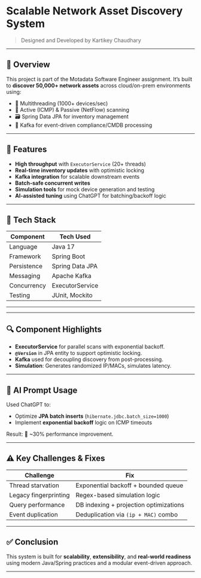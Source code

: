 # Scalable Network Asset Discovery System

> Designed and Developed by Kartikey Chaudhary

---

## 📘 Overview

This project is part of the Motadata Software Engineer assignment. It’s built to **discover 50,000+ network assets** across cloud/on-prem environments using:

- 🔁 Multithreading (1000+ devices/sec)
- 📡 Active (ICMP) & Passive (NetFlow) scanning
- 🗃️ Spring Data JPA for inventory management
- 📨 Kafka for event-driven compliance/CMDB processing

---

## 🚀 Features

- **High throughput** with `ExecutorService` (20+ threads)
- **Real-time inventory updates** with optimistic locking
- **Kafka integration** for scalable downstream events
- **Batch-safe concurrent writes**
- **Simulation tools** for mock device generation and testing
- **AI-assisted tuning** using ChatGPT for batching/backoff logic

---

## 🧱 Tech Stack

| Component      | Tech Used             |
|----------------|------------------------|
| Language       | Java 17                |
| Framework      | Spring Boot            |
| Persistence    | Spring Data JPA        |
| Messaging      | Apache Kafka           |
| Concurrency    | ExecutorService        |
| Testing        | JUnit, Mockito         |

---


---

## 🔍 Component Highlights

- **ExecutorService** for parallel scans with exponential backoff.
- **`@Version`** in JPA entity to support optimistic locking.
- **Kafka** used for decoupling discovery from post-processing.
- **Simulation**: Generates randomized IP/MACs, simulates latency.

---

## 🧠 AI Prompt Usage

Used ChatGPT to:
- Optimize **JPA batch inserts** (`hibernate.jdbc.batch_size=1000`)
- Implement **exponential backoff** logic on ICMP timeouts

Result: 🚀 ~30% performance improvement.

---

## ⚠️ Key Challenges & Fixes

| Challenge               | Fix                                      |
|------------------------|-------------------------------------------|
| Thread starvation       | Exponential backoff + bounded queue       |
| Legacy fingerprinting   | Regex-based simulation logic              |
| Query performance       | DB indexing + projection optimizations    |
| Event duplication       | Deduplication via `(ip + MAC)` combo      |

---

## ✅ Conclusion

This system is built for **scalability**, **extensibility**, and **real-world readiness** using modern Java/Spring practices and a modular event-driven approach.

---






